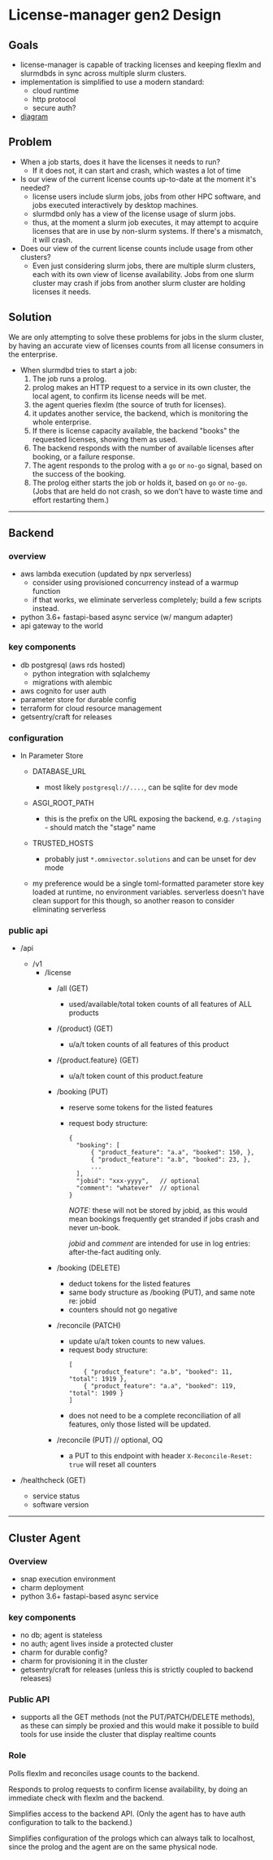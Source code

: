 # License-manager gen2 Design


## Goals

- license-manager is capable of tracking licenses and keeping flexlm and
  slurmdbds in sync across multiple slurm clusters.
- implementation is simplified to use a modern standard:
    - cloud runtime
    - http protocol
    - secure auth?
- [diagram][1]

[1]: https://lucid.app/lucidspark/d83d975e-9a9f-4ea6-8bfc-da9a502f7d88/edit?shared=true#


## Problem

- When a job starts, does it have the licenses it needs to run?
  - If it does not, it can start and crash, which wastes a lot of time
- Is our view of the current license counts up-to-date at the moment it's needed?
  - license users include slurm jobs, jobs from other HPC software, and jobs
    executed interactively by desktop machines.
  - slurmdbd only has a view of the license usage of slurm jobs.
  - thus, at the moment a slurm job executes, it may attempt to acquire
    licenses that are in use by non-slurm systems. If there's a mismatch, it
    will crash.
- Does our view of the current license counts include usage from other clusters?
  - Even just considering slurm jobs, there are multiple slurm clusters, each
    with its own view of license availability. Jobs from one slurm cluster may
    crash if jobs from another slurm cluster are holding licenses it needs.


## Solution

We are only attempting to solve these problems for jobs in the slurm cluster,
by having an accurate view of licenses counts from all license consumers in
the enterprise.

- When slurmdbd tries to start a job:
  1. The job runs a prolog.
  1. prolog makes an HTTP request to a service in its own cluster, the local
  agent, to confirm its license needs will be met.
  1. the agent queries flexlm (the source of truth
  for licenses).
  1. it updates another service, the backend, which is monitoring the whole
  enterprise.
  1. If there is license capacity available, the backend "books" the
  requested licenses, showing them as used.
  1. The backend responds with the number of available licenses after
  booking, or a failure response.
  1. The agent responds to the prolog with a `go` or `no-go` signal, based on
  the success of the booking.
  1. The prolog either starts the job or holds
  it, based on `go` or `no-go`.
  (Jobs that are held do not crash, so we don't have to waste time and effort
  restarting them.)


--------

## Backend

### overview

- aws lambda execution (updated by npx serverless)
  - consider using provisioned concurrency instead of a warmup function
  - if that works, we eliminate serverless completely; build a few scripts instead.
- python 3.6+ fastapi-based async service (w/ mangum adapter)
- api gateway to the world

### key components

- db postgresql (aws rds hosted)
  - python integration with sqlalchemy
  - migrations with alembic
- aws cognito for user auth
- parameter store for durable config
- terraform for cloud resource management
- getsentry/craft for releases

### configuration

- In Parameter Store
  - DATABASE_URL
    - most likely `postgresql://....`, can be sqlite for dev mode
  - ASGI_ROOT_PATH
    - this is the prefix on the URL exposing the backend, e.g. `/staging` - should match the "stage" name
  - TRUSTED_HOSTS
    - probably just `*.omnivector.solutions` and can be unset for dev mode

  - my preference would be a single toml-formatted parameter store key loaded at runtime, no environment variables.
    serverless doesn't have clean support for this though, so another reason to consider eliminating serverless

### public api

- /api
    - /v1
        - /license
            - /all (GET)
              - used/available/total token counts of all features of ALL products

            - /{product} (GET)
              - u/a/t token counts of all features of this product

            - /{product.feature} (GET)
              - u/a/t token count of this product.feature

            - /booking (PUT)
              - reserve some tokens for the listed features
              - request body structure:
                ```
                {
                  "booking": [
                      { "product_feature": "a.a", "booked": 150, },
                      { "product_feature": "a.b", "booked": 23, },
                      ...
                  ],
                  "jobid": "xxx-yyyy",   // optional
                  "comment": "whatever"  // optional
                }
                ```

                *NOTE:* these will not be stored by jobid, as this would mean bookings frequently get stranded if jobs crash and never un-book.

                *jobid* and *comment* are intended for use in log entries: after-the-fact auditing only.

            - /booking (DELETE)
              - deduct tokens for the listed features
              - same body structure as /booking (PUT), and same note re: jobid
              - counters should not go negative

            - /reconcile (PATCH)
              - update u/a/t token counts to new values.
              - request body structure:
                ```
                [
                    { "product_feature": "a.b", "booked": 11, "total": 1919 },
                    { "product_feature": "a.a", "booked": 119, "total": 1909 }
                ]
                ```
              - does not need to be a complete reconciliation of all
                features, only those listed will be updated.
            - /reconcile (PUT)  // optional, OQ
              - a PUT to this endpoint with header `X-Reconcile-Reset: true` will reset all counters

- /healthcheck (GET)
  - service status
  - software version


--------

## Cluster Agent

### Overview

- snap execution environment
- charm deployment
- python 3.6+ fastapi-based async service


### key components

- no db; agent is stateless
- no auth; agent lives inside a protected cluster
- charm for durable config?
- charm for provisioning it in the cluster
- getsentry/craft for releases (unless this is strictly coupled to backend releases)


### Public API

- supports all the GET methods (not the PUT/PATCH/DELETE methods), as these
  can simply be proxied and this would make it possible to build tools for use
  inside the cluster that display realtime counts


### Role

Polls flexlm and reconciles usage counts to the backend.

Responds to prolog requests to confirm license availability, by doing an
immediate check with flexlm and the backend.

Simplifies access to the backend API. (Only the agent has to have auth
configuration to talk to the backend.)

Simplifies configuration of the prologs which can always talk to localhost,
since the prolog and the agent are on the same physical node.
